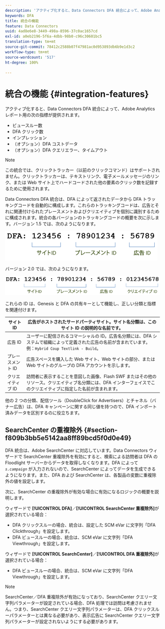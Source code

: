 ```yaml
---
description: 'アクティブ化すると、Data Connectors DFA 統合によって、Adobe Analytics レポート用の次の指標が提供されます '
keywords: DFA
title: 統合の機能
feature: Data Connectors
uuid: 4ad8e6e8-3449-498a-8596-37c0ac1657cd
exl-id: a0eb2196-5f6a-4dbb-98b0-c96c30601bc5
translation-type: tm+mt
source-git-commit: 78412c2588b07f47981ac0d953893db6b9e1d3c2
workflow-type: tm+mt
source-wordcount: '517'
ht-degree: 100%

---
```


# 統合の機能 {#integration-features}

アクティブ化すると、Data Connectors DFA 統合によって、Adobe Analytics レポート用の次の指標が提供されます。

* ビュースルー数
* DFA クリック数
* インプレッション
* （オプション）DFA コストデータ
* （オプション）DFA クエリエラー、タイムアウト

>[!NOTE]
>
>この統合では、クリックトラッカー（以前のクリックコマンド）はサポートされません。クリックトラッカーは、テキストリンク、電子メールメッセージのリンク、または Web サイト上でハードコードされた他の要素のクリック数を記録するために使用されます。

Data Connectors DFA 統合は、DFA によって返されたデータから DFA トラッキングコードを自動的に構成します。これらのトラッキングコードは、広告とそれに関連付けられたプレースメントおよびクリエイティブを個別に識別するために構成されます。統合の各バージョンのトラッキングコードの概要を次に示します。バージョン 1.5 では、次のようになります。

![](assets/DFA_id_struct1_5.png)

バージョン 2.0 では、次のようになります。

![](assets/DFA_id_struct2.png)

これらの ID は、Genesis と DFA の共有キーとして機能し、正しい分類と指標を関連付けます。

| サイト ID | 広告がホストされたサードパーティサイト。サイト名分類は、このサイト ID の説明的な名前です。 |
|---|---|
| 広告 ID | ユーザーに配信されるコマーシャルの ID。広告名分類には、DFA システムで組織によって定義された広告の名前が含まれています。例：`Hybrid Coup Textlink - Build`。 |
| プレースメント ID | 広告スペースを購入した Web サイト、Web サイトの部分、または Web サイトのグループの DFA アカウントを示します。 |
| クリエイティブ ID | 訪問者に表示することを意図した画像、Flash SWF またはその他のリソース。クリエイティブ名分類には、DFA インターフェイスでこのクリエイティブに指定した名前が含まれます。 |

他の 2 つの分類、配信ツール（DoubleClick for Advertisers）とチャネル（バナー広告）は、DFA キャンペーンに関する同じ値を持つので、DFA インポート済みデータを区別するのに役立ちます。

## SearchCenter の重複除外  {#section-f809b3bb5e5142aa8ff89bcd5f0d0e49}

DFA 統合は、Adobe SearchCenter に対応しています。Data Connectors ウィザードで SearchCenter 重複除外を有効にすると、検索による訪問者は DFA の Floodlight サーバーからデータを取得しなくなります。DFA によって *`s.campaign`* が入力されないので、SearchCenter によってデータを生成できるようになります。また、DFA および SearchCenter は、各製品の変数に重複除外の値を設定します。

次に、SearchCenter の重複除外が有効な場合に有効になるロジックの概要を説明します。

ウィザードで **[!UICONTROL DFA]**／**[!UICONTROL SearchCenter 重複除外]**&#x200B;が選択されている場合：

* DFA クリックスルーの場合、統合は、設定した SCM eVar に文字列「DFA Clickthrough」を設定します。
* DFA ビュースルーの場合、統合は、SCM eVar に文字列「DFA Viewthrough」を設定します。

ウィザードで **[!UICONTROL SearchCenter]**／**[!UICONTROL DFA 重複除外]**&#x200B;が選択されている場合：

* DFA ビュースルーの場合、統合は、SCM eVar に文字列「DFA Viewthrough」を設定します。

>[!NOTE]
>
>SearchCenter／DFA 重複除外が有効になっており、SearchCenter クエリー文字列パラメーターが設定されている場合、DFA 処理では訪問は考慮されません。つまり、SearchCenter クエリー文字列パラメーターは、DFA クリックスルーパラメーターとは異なる必要があり、表示広告に SearchCenter クエリー文字列パラメーターが設定されないようにする必要があります。

